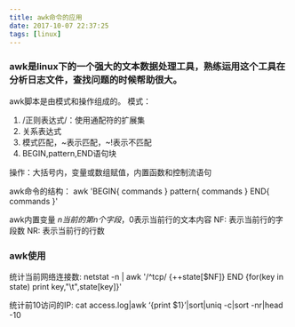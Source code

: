 ```yaml
---
title: awk命令的应用
date: 2017-10-07 22:37:25
tags: [linux]
---
```


### awk是linux下的一个强大的文本数据处理工具，熟练运用这个工具在分析日志文件，查找问题的时候帮助很大。
awk脚本是由模式和操作组成的。
模式：
  1. /正则表达式/：使用通配符的扩展集
  2. 关系表达式
  3. 模式匹配，~表示匹配，~!表示不匹配
  4. BEGIN,pattern,END语句块

操作：大括号内，变量或数组赋值，内置函数和控制流语句

awk命令的结构：
awk 'BEGIN{ commands } pattern{ commands } END{ commands }'

awk内置变量
$n 当前的第n个字段，$0表示当前行的文本内容
NF: 表示当前行的字段数
NR: 表示当前行的行数

### awk使用
统计当前网络连接数:
netstat -n | awk '/^tcp/ {++state[$NF]} END {for(key in state) print key,"\t",state[key]}'

统计前10访问的IP:
cat access.log|awk ‘{print $1}’|sort|uniq -c|sort -nr|head -10

